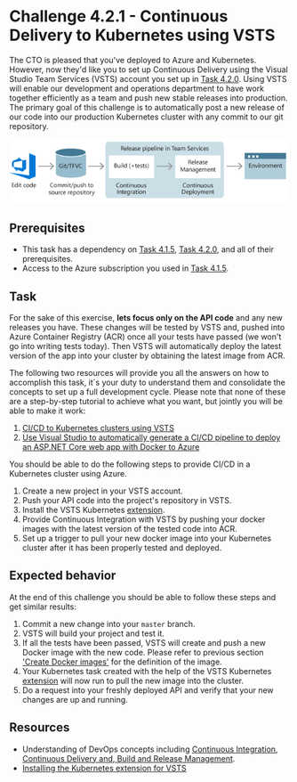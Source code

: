 # Challenge 4.2.1 - Continuous Delivery to Kubernetes using VSTS


The CTO is pleased that you've deployed to Azure and Kubernetes.  However, now they'd like you to set up Continuous Delivery using the Visual Studio Team Services (VSTS) account you set up in [Task 4.2.0](420_SetupVSTS.md).  Using VSTS will enable our development and operations department to have work together efficiently as a team and push new stable releases into production. The primary goal of this challenge is to automatically post a new release of our code into our production Kubernetes cluster with any commit to our git repository.

![Release Pipeline](images/DevOpsPipeline.png)

## Prerequisites 

* This task has a dependency on [Task 4.1.5][415], [Task 4.2.0](420_SetupVSTS.md), and all of their prerequisites.
* Access to the Azure subscription you used in [Task 4.1.5][415].

## Task

For the sake of this exercise, **lets focus only on the API code** and any new releases you have. These changes will be tested by VSTS and, pushed into Azure Container Registry (ACR) once all your tests have passed (we won't go into writing tests today). Then VSTS will automatically deploy the latest version of the app into your cluster by obtaining the latest image from ACR.

The following two resources will provide you all the answers on how to accomplish this task, it´s your duty to understand them and consolidate the concepts to set up a full development cycle. Please note that none of these are a step-by-step tutorial to achieve what you want, but jointly you will be able to make it work:

1. [CI/CD to Kubernetes clusters using VSTS](https://github.com/dtzar/blog/tree/master/CD-Kubernetes-VSTS)
2. [Use Visual Studio to automatically generate a CI/CD pipeline to deploy an ASP.NET Core web app with Docker to Azure](https://www.visualstudio.com/en-us/docs/build/apps/aspnet/aspnetcore-docker-to-azure)

You should be able to do the following steps to provide CI/CD in a Kubernetes cluster using Azure.

1. Create a new project in your VSTS account.
2. Push your API code into the project's repository in VSTS.
3. Install the VSTS Kubernetes [extension](https://marketplace.visualstudio.com/items?itemName=tsuyoshiushio.k8s-endpoint).
4. Provide Continuous Integration with VSTS by pushing your docker images with the latest version of the tested code into ACR.
5. Set up a trigger to pull your new docker image into your Kubernetes cluster after it has been properly tested and deployed.

## Expected behavior

At the end of this challenge you should be able to follow these steps and get similar results:

1. Commit a new change into your `master` branch.
2. VSTS will build your project and test it.
3. If all the tests have been passed, VSTS will create and push a new Docker image with the new code. Please refer to previous section ['Create Docker images'][414] for the definition of the image.
4. Your Kubernetes task created with the help of the VSTS Kubernetes [extension](https://marketplace.visualstudio.com/items?itemName=tsuyoshiushio.k8s-endpoint) will now run to pull the new image into the cluster.
5. Do a request into your freshly deployed API and verify that your new changes are up and running.

## Resources

* Understanding of DevOps concepts including [Continuous Integration, Continuous Delivery and, Build and Release Management](https://www.visualstudio.com/en-us/docs/build/get-started/ci-cd-part-1).
* [Installing the Kubernetes extension for VSTS](https://marketplace.visualstudio.com/items?itemName=tsuyoshiushio.k8s-endpoint)

[414]: /stories/4/414_Docker.md
[415]: /stories/4/415_Kubernetes.md
